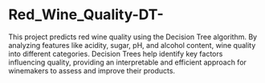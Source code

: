 # Red_Wine_Quality-DT-
This project predicts red wine quality using the Decision Tree algorithm. By analyzing features like acidity, sugar, pH, and alcohol content, wine quality into different categories. Decision Trees help identify key factors influencing quality, providing an interpretable and efficient approach for winemakers to assess and improve their products.
